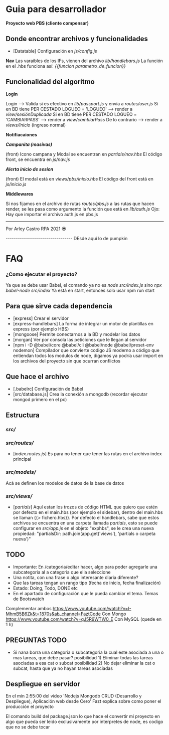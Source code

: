 # Guia para desarrollador

**Proyecto web PBS (cliente compensar)**

## Donde encontrar archivos y funcionalidades

- [Datatable] Configuración en _js/config.js_

**Nav**
Las varaibles de los IFs, vienen del archivo _lib/handlebars.js_
La función en el .hbs funciona así: _{{funcion parametro_de_funcion}}_

## Funcionalidad del algoritmo

**Login**

Login --> Valida si es efectivo en _lib/passport.js_ y envia a _routes/user.js_
Si en BD tiene PER CESTADO LOGUEO = 'LOGUEO' --> render a _view/sesiónDuplicada_
Si en BD tiene PER CESTADO LOGUEO = 'CAMBIARPASS' --> render a _view/cambiarPass_
De lo contrario --> render a _views/Inicio_ (ingreso normal)

**Notifiacaiones**

**_Campanita (masivas)_**

(front) Icono campana y Modal se encuentran en _partials/nav.hbs_
El código front, se encuentra en _js/nav.js_

**_Alerta inicio de sesion_**

(front) El modal está en _views/pbs/inicio.hbs_
El código del front está en _js/inicio.js_

**Middlewares**

Si nos fijamos en el archivo de rutas _routes/pbs.js_ a las rutas que hacen render, se les pasa como argumento la función que está en _lib/auth.js_
Ojo: Hay que importar el archivo auth.js en pbs.js

---

Por Arley Castro RPA 2021 😎

--------------------------------- DEsde aquí lo de pumpkin

# FAQ

### ¿Como ejecutar el proyecto?

Ya que se debe usar Babel, el comando ya no es _node src/index.js_ sino _npx babel-node src/index_
Ya está en start, entonces solo usar npm run start

## Para que sirve cada dependencia

- [express] Crear el servidor
- [express-handlebars] La forma de integrar un motor de plantillas en express (por ejemplo HBS)
- [mongoose] Permite conectarnos a la BD y modelar los datos
- [morgan] Ver por consola las peticiones que le llegan al servidor
- [npm i -D @babel/core @babel/cli @babel/node @babel/preset-env nodemon] Compilador que convierte codigo JS moderno a código que entiendan todos los modulos de node, digamos ya podría usar import en los archivos del proyecto sin que ocurran conflictos

## Que hace el archivo

- [.babelrc] Configuración de Babel
- [src/database.js] Crea la conexión a mongodb (recordar ejecutar mongod primero en el pc)

## Estructura

### _src/_

### _src/routes/_

- [_index.routes.js_] Es para no tener que tener las rutas en el archivo index principal

### _src/models/_

Acá se definen los modelos de datos de la base de datos

### _src/views/_

- [_partials_] Aquí estan los trozos de código HTML que quiero que estén por defecto en el main.hbs (por ejemplo el sidebar), dentro del main.hbs se llaman {{> fichero.hbs}}. Por defecto el handlebars, sabe que estos archivos se encuentra en una carpeta llamada _partials_, esto se puede configurar en _src/app.js_ en el objeto "exphbs", se le crea una nueva propiedad: "partialsDir: path.join(app.get('views'), 'partials o carpeta nueva')"

## TODO

- Importante: En /categoria/editar hacer, algo para poder agregarle una subcategoria al a categoria que ella seleccione
- Una notita, con una frase o algo interesante diaria diferente?
- Que las tareas tengan un rango tipo (fecha de inicio, fecha finalización)
- Estado: Doing, Todo, DONE etc
- En el apartado de configuración que le pueda cambiar el tema. Temas de Bootswatch

Complementar ambos
https://www.youtube.com/watch?v=I-MhmB5B6Zk&t=1870s&ab_channel=FaztCode Con Mongo
https://www.youtube.com/watch?v=qJ5R9WTW0_E Con MySQL (quede en 1 h)

## PREGUNTAS TODO

- Si nana borra una categoria o subcategoria la cual este asociada a una o mas tareas, que debe pasar?
  posibilidad 1) Eliminar todas las tareas asociadas a esa cat o subcat
  posibilidad 2) No dejar eliminar la cat o subcat, hasta que ya no hayan tareas asociadas


## Despliegue en servidor

En el min 2:55:00 del video 'Nodejs Mongodb CRUD (Desarrollo y Despliegue), Aplicación web desde Cero' Fazt explica sobre como poner el producción el proyecto

El comando build del package.json lo que hace el convertir mi proyecto en algo que pueda ser leido exclusivamente por interpretes de node, es codigo que no se debe tocar
